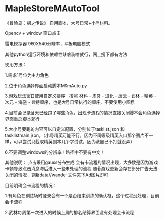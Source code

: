 # MapleStoreMAutoTool
《冒险岛：枫之传说》 自用脚本，大号日常+小号材料。

Opencv + window 窗口点击

雷电模拟器 960X540分辨率，平板电脑模式

其他python运行环境和依赖性缺啥装啥就行，网上搜下都有方法

使用方法：

1.需求1号位为主力角色

2.位于角色选择界面启动脚本MSmAuto.py

3.游戏玩法窗口使用自定义排序，按照 材料 - 周常 - 进化 - 唐云 - 武林 - 精英 - 次元 - 海盗 - 奈特顺序，也是大号日常执行的顺序，不要使用小图标

4.目前会记录当天已经跑了哪些角色，出现卡流程的情况直接关闭脚本会角色选择界面重启脚本就行

5.大小号要跑的内容可以自定义配置，分别位于tasklist.json 和tasklistmain.json。（小号精英可能不行，因为不同等级精英入口那个图片不一样，可以尝试只截取精英副本几个字试试，因为我自己不打就没弄）

6.不要调整windows的分辨率！路径中不要有中文！

其他说明：
点击采用gauss分布生成
会有卡流程的情况出现，大多数是因为游戏卡顿导致点击消息滞后进入一些未处理的流程
随着游戏更新会存在部分广告无法关闭的情况，更新data//wander 文件夹下Ad图片即可

目前明确会卡流程的情况：

1.有角色在训练场时登录会有一个是否结束训练的确认框，这个过程没处理，目前会卡流程

2.武林每周第一次进入的时候上周的排名结算界面没有处理会卡流程
